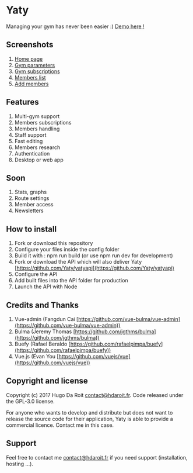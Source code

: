 # Yaty
Managing your gym has never been easier :) [Demo here !](#)

## Screenshots
1. [Home page](https://image.prntscr.com/image/4va8qRW4QOGy9OodkVIvkw.png)
2. [Gym parameters](https://image.prntscr.com/image/bKrhWutfR_CqKmPtQdw1tw.png)
3. [Gym subscriptions](https://image.prntscr.com/image/6QmvszIfSTyHCIE8JKf31w.png)
4. [Members list](https://image.prntscr.com/image/YX8kiOBfSqGCWPmFux73hQ.png)
5. [Add members](https://image.prntscr.com/image/604mXO3ETaa8pHwSiim_mw.png)

## Features
1. Multi-gym support
2. Members subscriptions
3. Members handling
4. Staff support
5. Fast editing
6. Members research
7. Authentication
8. Desktop or web app

## Soon
1. Stats, graphs
2. Route settings
3. Member access
4. Newsletters

## How to install
1. Fork or download this repository
2. Configure your files inside the config folder
3. Build it with : npm run build (or use npm run dev for development)
4. Fork or download the API which will also deliver Yaty [https://github.com/Yaty/yatyapi](https://github.com/Yaty/yatyapi)
5. Configure the API
6. Add built files into the API folder for production
7. Launch the API with Node

## Credits and Thanks
1. Vue-admin (Fangdun Cai [https://github.com/vue-bulma/vue-admin](https://github.com/vue-bulma/vue-admin))
2. Bulma (Jeremy Thomas [https://github.com/jgthms/bulma](https://github.com/jgthms/bulma))
3. Buefy (Rafael Beraldo [https://github.com/rafaelpimpa/buefy](https://github.com/rafaelpimpa/buefy))
4. Vue.js (Evan You [https://github.com/vuejs/vue](https://github.com/vuejs/vue))

## Copyright and license
Copyright (c) 2017 Hugo Da Roit [contact@hdaroit.fr](contact@hdaroit.fr). Code released under the GPL-3.0 license.

For anyone who wants to develop and distribute but does not want to release the source code for their application, Yaty is able to provide a commercial licence.
Contact me in this case.

## Support
Feel free to contact me [contact@hdaroit.fr](contact@hdaroit.fr) if you need support (installation, hosting ...).
